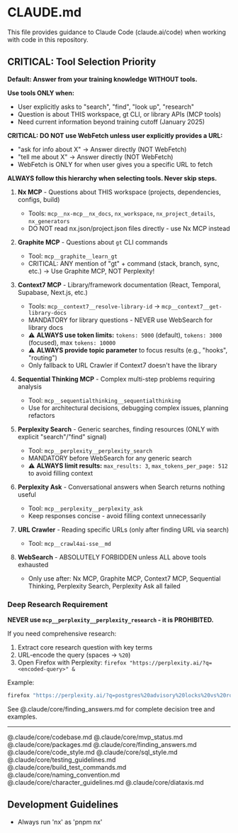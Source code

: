 # CLAUDE.md

This file provides guidance to Claude Code (claude.ai/code) when working with code in this repository.

## CRITICAL: Tool Selection Priority

**Default: Answer from your training knowledge WITHOUT tools.**

**Use tools ONLY when:**
- User explicitly asks to "search", "find", "look up", "research"
- Question is about THIS workspace, gt CLI, or library APIs (MCP tools)
- Need current information beyond training cutoff (January 2025)

**CRITICAL: DO NOT use WebFetch unless user explicitly provides a URL:**
- "ask for info about X" → Answer directly (NOT WebFetch)
- "tell me about X" → Answer directly (NOT WebFetch)
- WebFetch is ONLY for when user gives you a specific URL to fetch

**ALWAYS follow this hierarchy when selecting tools. Never skip steps.**

1. **Nx MCP** - Questions about THIS workspace (projects, dependencies, configs, build)
   - Tools: `mcp__nx-mcp__nx_docs`, `nx_workspace`, `nx_project_details`, `nx_generators`
   - DO NOT read nx.json/project.json files directly - use Nx MCP instead

2. **Graphite MCP** - Questions about `gt` CLI commands
   - Tool: `mcp__graphite__learn_gt`
   - CRITICAL: ANY mention of "gt" + command (stack, branch, sync, etc.) → Use Graphite MCP, NOT Perplexity!

3. **Context7 MCP** - Library/framework documentation (React, Temporal, Supabase, Next.js, etc.)
   - Tools: `mcp__context7__resolve-library-id` → `mcp__context7__get-library-docs`
   - MANDATORY for library questions - NEVER use WebSearch for library docs
   - ⚠️ **ALWAYS use token limits:** `tokens: 5000` (default), `tokens: 3000` (focused), max `tokens: 10000`
   - ⚠️ **ALWAYS provide topic parameter** to focus results (e.g., "hooks", "routing")
   - Only fallback to URL Crawler if Context7 doesn't have the library

4. **Sequential Thinking MCP** - Complex multi-step problems requiring analysis
   - Tool: `mcp__sequentialthinking__sequentialthinking`
   - Use for architectural decisions, debugging complex issues, planning refactors

5. **Perplexity Search** - Generic searches, finding resources (ONLY with explicit "search"/"find" signal)
   - Tool: `mcp__perplexity__perplexity_search`
   - MANDATORY before WebSearch for any generic search
   - ⚠️ **ALWAYS limit results:** `max_results: 3`, `max_tokens_per_page: 512` to avoid filling context

6. **Perplexity Ask** - Conversational answers when Search returns nothing useful
   - Tool: `mcp__perplexity__perplexity_ask`
   - Keep responses concise - avoid filling context unnecessarily

7. **URL Crawler** - Reading specific URLs (only after finding URL via search)
   - Tool: `mcp__crawl4ai-sse__md`

8. **WebSearch** - ABSOLUTELY FORBIDDEN unless ALL above tools exhausted
   - Only use after: Nx MCP, Graphite MCP, Context7 MCP, Sequential Thinking, Perplexity Search, Perplexity Ask all failed

### Deep Research Requirement

**NEVER use `mcp__perplexity__perplexity_research` - it is PROHIBITED.**

If you need comprehensive research:
1. Extract core research question with key terms
2. URL-encode the query (spaces → `%20`)
3. Open Firefox with Perplexity: `firefox "https://perplexity.ai/?q=<encoded-query>" &`

Example:
```bash
firefox "https://perplexity.ai/?q=postgres%20advisory%20locks%20vs%20row%20locking%20comparison%20trade-offs" &
```

See @.claude/core/finding_answers.md for complete decision tree and examples.

---

@.claude/core/codebase.md
@.claude/core/mvp_status.md
@.claude/core/packages.md
@.claude/core/finding_answers.md
@.claude/core/code_style.md
@.claude/core/sql_style.md
@.claude/core/testing_guidelines.md
@.claude/core/build_test_commands.md
@.claude/core/naming_convention.md
@.claude/core/character_guidelines.md
@.claude/core/diataxis.md

## Development Guidelines

- Always run 'nx' as 'pnpm nx'